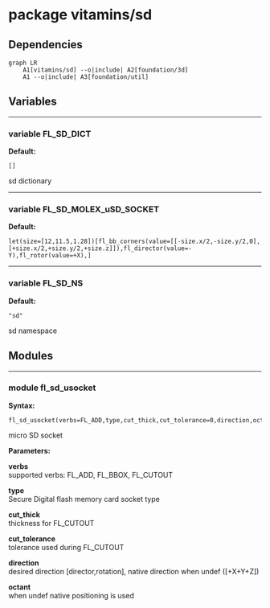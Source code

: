 # package vitamins/sd

## Dependencies

```mermaid
graph LR
    A1[vitamins/sd] --o|include| A2[foundation/3d]
    A1 --o|include| A3[foundation/util]
```

## Variables

---

### variable FL_SD_DICT

__Default:__

    []

sd dictionary

---

### variable FL_SD_MOLEX_uSD_SOCKET

__Default:__

    let(size=[12,11.5,1.28])[fl_bb_corners(value=[[-size.x/2,-size.y/2,0],[+size.x/2,+size.y/2,+size.z]]),fl_director(value=-Y),fl_rotor(value=+X),]

---

### variable FL_SD_NS

__Default:__

    "sd"

sd namespace

## Modules

---

### module fl_sd_usocket

__Syntax:__

    fl_sd_usocket(verbs=FL_ADD,type,cut_thick,cut_tolerance=0,direction,octant)

micro SD socket


__Parameters:__

__verbs__  
supported verbs: FL_ADD, FL_BBOX, FL_CUTOUT

__type__  
Secure Digital flash memory card socket type

__cut_thick__  
thickness for FL_CUTOUT

__cut_tolerance__  
tolerance used during FL_CUTOUT

__direction__  
desired direction [director,rotation], native direction when undef ([+X+Y+Z])

__octant__  
when undef native positioning is used


